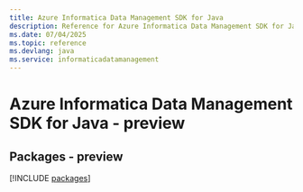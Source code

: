 ```yaml
---
title: Azure Informatica Data Management SDK for Java
description: Reference for Azure Informatica Data Management SDK for Java
ms.date: 07/04/2025
ms.topic: reference
ms.devlang: java
ms.service: informaticadatamanagement
---
```

# Azure Informatica Data Management SDK for Java - preview
## Packages - preview
[!INCLUDE [packages](informatica-data-management-index.md)]